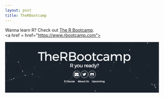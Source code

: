 ```yaml
---
layout: post
title: TheRBootcamp
---
```


Wanna learn R? Check out <a href="https://www.rbootcamp.com">The R Bootcamp</a>.<br>
<a href = href="https://www.rbootcamp.com"><p align = "center"><img src="/images/rbootcamp.png" alt="no image found" width="720" align="middle"/></a></p>

